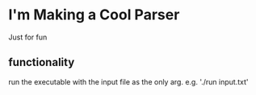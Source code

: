 # I'm Making a Cool Parser

Just for fun

## functionality

run the executable with the input file as the only arg.
e.g.  './run input.txt'

